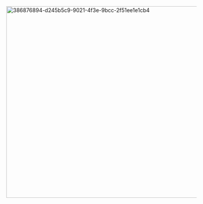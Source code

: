 <img width="508" alt="386876894-d245b5c9-9021-4f3e-9bcc-2f51ee1e1cb4" src="https://github.com/user-attachments/assets/8ab94025-1cb8-4702-b0d1-310a8e283b2a">
